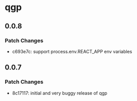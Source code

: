 # qgp

## 0.0.8

### Patch Changes

- c693e7c: support process.env.REACT_APP env variables

## 0.0.7

### Patch Changes

- 8c17117: initial and very buggy release of qgp
